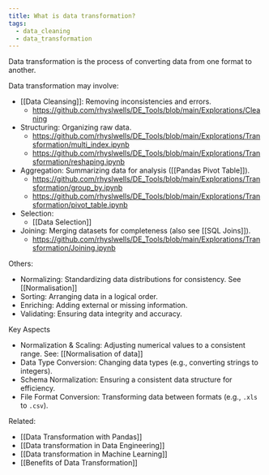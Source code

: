 ```yaml
---
title: What is data transformation?
tags:
  - data_cleaning
  - data_transformation
---
```

Data transformation is the process of converting data from one format to another. 

Data transformation may involve:  
- [[Data Cleansing]]: Removing inconsistencies and errors.
	- https://github.com/rhyslwells/DE_Tools/blob/main/Explorations/Cleaning
- Structuring: Organizing raw data.
	- https://github.com/rhyslwells/DE_Tools/blob/main/Explorations/Transformation/multi_index.ipynb
	- https://github.com/rhyslwells/DE_Tools/blob/main/Explorations/Transformation/reshaping.ipynb
- Aggregation: Summarizing data for analysis ([[Pandas Pivot Table]]).  
	- https://github.com/rhyslwells/DE_Tools/blob/main/Explorations/Transformation/group_by.ipynb
	- https://github.com/rhyslwells/DE_Tools/blob/main/Explorations/Transformation/pivot_table.ipynb
- Selection:
	- [[Data Selection]]
- Joining: Merging datasets for completeness (also see [[SQL Joins]]). 
	- https://github.com/rhyslwells/DE_Tools/blob/main/Explorations/Transformation/Joining.ipynb

Others:
- Normalizing: Standardizing data distributions for consistency.  See [[Normalisation]]
- Sorting: Arranging data in a logical order.  
- Enriching: Adding external or missing information. 
- Validating: Ensuring data integrity and accuracy.  

Key Aspects  
- Normalization & Scaling: Adjusting numerical values to a consistent range. See: [[Normalisation of data]]
- Data Type Conversion: Changing data types (e.g., converting strings to integers).  
- Schema Normalization: Ensuring a consistent data structure for efficiency.  
- File Format Conversion: Transforming data between formats (e.g., `.xls` to `.csv`).  

Related:
- [[Data Transformation with Pandas]]  
- [[Data transformation in Data Engineering]]
- [[Data transformation in Machine Learning]]
- [[Benefits of Data Transformation]]

